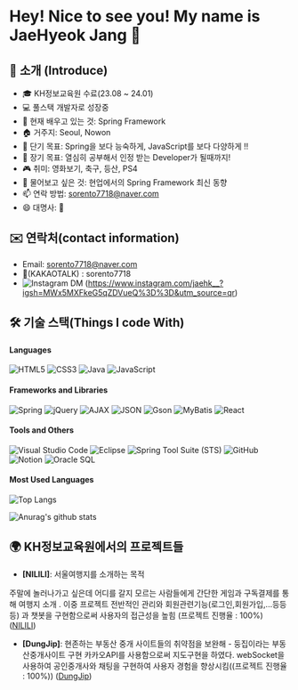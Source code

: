 # Hey! Nice to see you! My name is JaeHyeok Jang 👋
## 🙌 소개 (Introduce)
- 🎓 KH정보교육원 수료(23.08 ~ 24.01)
- 💻 풀스택 개발자로 성장중 
- 🌱 현재 배우고 있는 것: Spring Framework
- 🏠 거주지: Seoul, Nowon
- 🎯 단기 목표: Spring을 보다 능숙하게, JavaScript를 보다 다양하게 !! 
- 🌟 장기 목표: 열심히 공부해서 인정 받는 Developer가 될때까지!
- 🎮 취미: 영화보기, 축구, 등산, PS4
- 💬 물어보고 싶은 것: 현업에서의 Spring Framework 최신 동향
- 📫 연락 방법: sorento7718@naver.com
- 😄 대명사: 👨
  


## ✉️ 연락처(contact information)
- Email: sorento7718@naver.com
- 💬(KAKAOTALK) : sorento7718
- ![Instagram DM](https://img.shields.io/badge/Instagram-DM-blue?style=flat&logo=instagram&logoColor=white) (https://www.instagram.com/jaehk__?igsh=MWx5MXFkeG5qZDVueQ%3D%3D&utm_source=qr)
  
## 🛠 기술 스택(Things I code With)

#### Languages
![HTML5](https://img.shields.io/badge/-HTML5-%23E34F26?style=flat&logo=html5&logoColor=white)
![CSS3](https://img.shields.io/badge/-CSS3-%231572B6?style=flat&logo=css3&logoColor=white)
![Java](https://img.shields.io/badge/-Java-%23ED8B00?style=flat&logo=java&logoColor=white)
![JavaScript](https://img.shields.io/badge/-JavaScript-%23F7DF1E?style=flat&logo=javascript&logoColor=black)

#### Frameworks and Libraries
![Spring](https://img.shields.io/badge/-Spring-%236DB33F?style=flat&logo=spring&logoColor=white)
![jQuery](https://img.shields.io/badge/-jQuery-%230769AD?style=flat&logo=jquery&logoColor=white)
![AJAX](https://img.shields.io/badge/-AJAX-%23404D59?style=flat)
![JSON](https://img.shields.io/badge/-JSON-%23000000?style=flat&logo=json&logoColor=white)
![Gson](https://img.shields.io/badge/-Gson-%23758A93?style=flat)
![MyBatis](https://img.shields.io/badge/-MyBatis-%23E34F26?style=flat)
![React](https://img.shields.io/badge/-React-%2361DAFB?style=flat&logo=react&logoColor=black)

#### Tools and Others
![Visual Studio Code](https://img.shields.io/badge/-VS%20Code-%23007ACC?style=flat&logo=visual-studio-code&logoColor=white)
![Eclipse](https://img.shields.io/badge/-Eclipse-%232C2255?style=flat&logo=eclipse-ide&logoColor=white)
![Spring Tool Suite (STS)](https://img.shields.io/badge/-Spring%20Tool%20Suite-%236DB33F?style=flat&logo=spring&logoColor=white)
![GitHub](https://img.shields.io/badge/-GitHub-%23181717?style=flat&logo=github&logoColor=white)
![Notion](https://img.shields.io/badge/-Notion-%23000000?style=flat&logo=notion&logoColor=white)
![Oracle SQL](https://img.shields.io/badge/-Oracle%20SQL-%23F80000?style=flat&logo=oracle&logoColor=white)

#### Most Used Languages
![Top Langs](https://github-readme-stats.vercel.app/api/top-langs/?username=JaeHyeok718&layout=compact&theme=tokyonight)

![Anurag's github stats](https://github-readme-stats.vercel.app/api?username=JaeHyeok718&show_icons=true&theme=tokyonight)





## 🌍 KH정보교육원에서의 프로젝트들

- **[NILILI]**: 서울여행지를 소개하는 목적

  
주말에 놀러나가고 싶은데 어디를 갈지 모르는 사람들에게
간단한 게임과 구독결제를 통해 여행지 소개 .
이중 프로젝트 전반적인 관리와 회원관련기능(로그인,회원가입,...등등등)
과 챗봇을 구현함으로써 사용자의 접근성을 높힘 (프로젝트 진행율 : 100%)
 ([NILILI](https://github.com/JaeHyeok718/SemiProject))

- **[DungJip]**: 현존하는 부동산 중개 사이트들의 취약점을 보완해
          -       둥집이라는 부동산중개사이트 구현
                  카카오API를 사용함으로써 지도구현을 하였다.
                  webSocket을 사용하여 공인중개사와 채팅을 구현하여
                  사용자 경험을 향상시킴((프로젝트 진행율 : 100%))
              ([DungJip](https://github.com/JaeHyeok718/DungJip))
